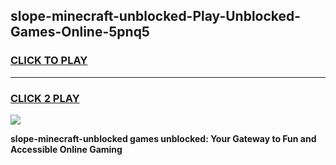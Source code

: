 
## slope-minecraft-unblocked-Play-Unblocked-Games-Online-5pnq5
<h3>
<a href="https://premium76.site?title=slope-minecraft-unblocked&ref=25A">CLICK TO PLAY</a></h3>
<hr>

<h3>
<a href="https://premium76.site?title=slope-minecraft-unblocked&ref=25A">CLICK 2 PLAY</a>
  
</h3>

<a href="https://premium76.site?title=slope-minecraft-unblocked&ref=25A"><img src="https://clearcache.store/games.png"></a>


**slope-minecraft-unblocked games unblocked: Your Gateway to Fun and Accessible Online Gaming**
